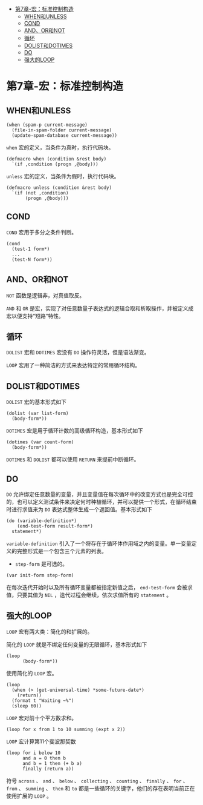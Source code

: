 - [第7章-宏：标准控制构造](#sec-1)
  - [WHEN和UNLESS](#sec-1-1)
  - [COND](#sec-1-2)
  - [AND、OR和NOT](#sec-1-3)
  - [循环](#sec-1-4)
  - [DOLIST和DOTIMES](#sec-1-5)
  - [DO](#sec-1-6)
  - [强大的LOOP](#sec-1-7)

# 第7章-宏：标准控制构造<a id="sec-1"></a>

## WHEN和UNLESS<a id="sec-1-1"></a>

```common-lisp
(when (spam-p current-message)
  (file-in-spam-folder current-message)
  (update-spam-database current-message))
```

`when` 宏的定义，当条件为真时，执行代码块。

```common-lisp
(defmacro when (condition &rest body)
  `(if ,condition (progn ,@body)))
```

`unless` 宏的定义，当条件为假时，执行代码块。

```common-lisp
(defmacro unless (condition &rest body)
  `(if (not ,condition)
       (progn ,@body)))
```

## COND<a id="sec-1-2"></a>

`COND` 宏用于多分之条件判断。

```common-lisp
(cond
  (test-1 form*)
  ...
  (test-N form*))
```

## AND、OR和NOT<a id="sec-1-3"></a>

`NOT` 函数是逻辑非，对真值取反。

`AND` 和 `OR` 是宏，实现了对任意数量子表达式的逻辑合取和析取操作，并被定义成宏以便支持“短路”特性。

## 循环<a id="sec-1-4"></a>

`DOLIST` 宏和 `DOTIMES` 宏没有 `DO` 操作符灵活，但是语法渐变。

`LOOP` 宏用了一种简洁的方式来表达特定的常用循环结构。

## DOLIST和DOTIMES<a id="sec-1-5"></a>

`DOLIST` 宏的基本形式如下

```common-lisp
(dolist (var list-form)
  (body-form*))
```

`DOTIMES` 宏是用于循环计数的高级循环构造，基本形式如下

```common-lisp
(dotimes (var count-form)
  (body-form*))
```

`DOTIMES` 和 `DOLIST` 都可以使用 `RETURN` 来提前中断循环。

## DO<a id="sec-1-6"></a>

`DO` 允许绑定任意数量的变量，并且变量值在每次循环中的改变方式也是完全可控的，也可以定义测试条件来决定何时种植循环，并可以提供一个形式，在循环结束时进行求值来为 `DO` 表达式整体生成一个返回值。基本形式如下

```common-lisp
(do (variable-definition*)
    (end-test-form result-form*)
  statement*)
```

`variable-definition` 引入了一个将存在于循环体作用域之内的变量。单一变量定义的完整形式是一个包含三个元素的列表。

-   `step-form` 是可选的。

```common-lisp
(var init-form step-form)
```

在每次迭代开始时以及所有循环变量都被指定新值之后， `end-test-form` 会被求值，只要其值为 `NIL` ，迭代过程会继续，依次求值所有的 `statement` 。

## 强大的LOOP<a id="sec-1-7"></a>

`LOOP` 宏有两大类：简化的和扩展的。

简化的 `LOOP` 就是不绑定任何变量的无限循环，基本形式如下

```common-lisp
(loop
      (body-form*))
```

使用简化的 `LOOP` 宏。

```common-lisp
(loop
  (when (> (get-universal-time) *some-future-date*)
    (return))
  (format t "Waiting ~%")
  (sleep 60))
```

`LOOP` 宏对前十个平方数求和。

```common-lisp
(loop for x from 1 to 10 summing (expt x 2))
```

`LOOP` 宏计算第11个斐波那契数

```common-lisp
(loop for i below 10
      and a = 0 then b
      and b = 1 then (+ b a)
      finally (return a))
```

符号 `across` 、 `and` 、 `below` 、 `collecting` 、 `counting` 、 `finally` 、 `for` 、 `from` 、 `summing` 、 `then` 和 `to` 都是一些循环的关键字，他们的存在表明当前正在使用扩展的 `LOOP` 。
